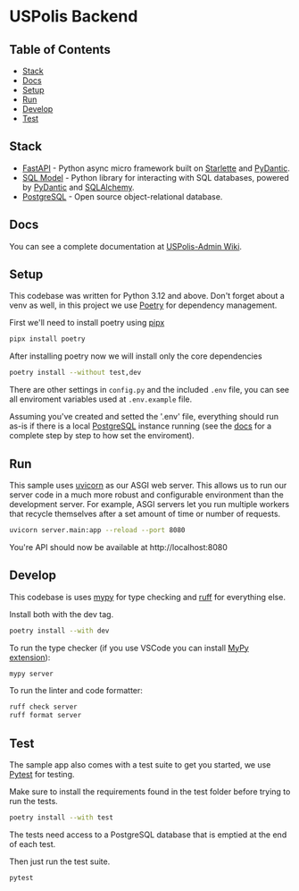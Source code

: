 # USPolis Backend

[MongoDB]: https://www.mongodb.com "MongoDB NoSQL homepage"
[FastAPI]: https://fastapi.tiangolo.com "FastAPI web framework"
[Beanie ODM]: https://roman-right.github.io/beanie/ "Beanie object-document mapper"
[Starlette]: https://www.starlette.io "Starlette web framework"
[PyDantic]: https://pydantic-docs.helpmanual.io "PyDantic model validation"
[fastapi-jwt]: https://github.com/k4black/fastapi-jwt "JWT auth for FastAPI"
[fastapi-mail]: https://github.com/sabuhish/fastapi-mail "FastAPI mail server"
[uvicorn]: https://www.uvicorn.org "Uvicorn ASGI web server"
[mypy]: https://www.mypy-lang.org "mypy Python type checker"
[ruff]: https://docs.astral.sh/ruff/ "Ruff code linter and formatter"

## Table of Contents
- [Stack](#stack)
- [Docs](#docs)
- [Setup](#setup)
- [Run](#run)
- [Develop](#develop)
- [Test](#test)

## Stack

- [FastAPI](https://fastapi.tiangolo.com/) - Python async micro framework built on [Starlette](https://www.starlette.io/) and [PyDantic](https://docs.pydantic.dev/latest/).
- [SQL Model](https://sqlmodel.tiangolo.com/) - Python library for interacting with SQL databases, powered by [PyDantic](https://docs.pydantic.dev/latest/) and [SQLAlchemy](https://sqlalchemy.org/).
- [PostgreSQL](https://www.postgresql.org/) - Open source object-relational database. 

## Docs

You can see a complete documentation at [USPolis-Admin Wiki](https://github.com/PCS-Poli-USP/USPolis-Admin/wiki).

## Setup

This codebase was written for Python 3.12 and above. Don't forget about a venv as well, in this project we use [Poetry](https://python-poetry.org/docs/) for dependency management. 

First we'll need to install poetry using [pipx](https://pipx.pypa.io/stable/)

```bash
pipx install poetry
```

After installing poetry now we will install only the core dependencies
```bash
poetry install --without test,dev
```

There are other settings in `config.py` and the included `.env` file, you can see all enviroment variables used at `.env.example` file. 

Assuming you've created and setted the '.env' file, everything should run as-is if there is a local [PostgreSQL](https://www.postgresql.org/) instance running (see the [docs](https://github.com/PCS-Poli-USP/USPolis-Admin/wiki) for a complete step by step to how set the enviroment).

## Run

This sample uses [uvicorn](https://www.uvicorn.org/) as our ASGI web server. This allows us to run our server code in a much more robust and configurable environment than the development server. For example, ASGI servers let you run multiple workers that recycle themselves after a set amount of time or number of requests.

```bash
uvicorn server.main:app --reload --port 8080
```

You're API should now be available at http://localhost:8080

## Develop

This codebase is uses [mypy](https://mypy.readthedocs.io/en/stable/) for type checking and [ruff](https://docs.astral.sh/ruff/) for everything else. 

Install both with the dev tag.

```bash
poetry install --with dev
```

To run the type checker (if you use VSCode you can install [MyPy extension](https://marketplace.visualstudio.com/items/?itemName=matangover.mypy)):

```bash
mypy server
```

To run the linter and code formatter:

```bash
ruff check server
ruff format server
```

## Test

The sample app also comes with a test suite to get you started, we use [Pytest](https://docs.pytest.org/en/stable/) for testing.

Make sure to install the requirements found in the test folder before trying to run the tests.

```bash
poetry install --with test
```

The tests need access to a PostgreSQL database that is emptied at the end of each test. 

Then just run the test suite.

```bash
pytest
```
